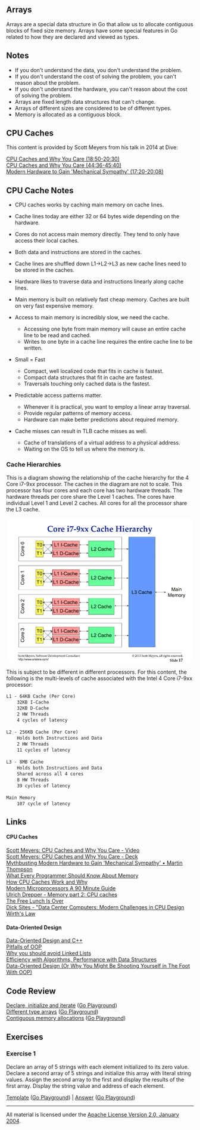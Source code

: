 ## Arrays

Arrays are a special data structure in Go that allow us to allocate contiguous blocks of fixed size memory. Arrays have some special features in Go related to how they are declared and viewed as types.

## Notes

* If you don't understand the data, you don't understand the problem.
* If you don't understand the cost of solving the problem, you can't reason about the problem.
* If you don't understand the hardware, you can't reason about the cost of solving the problem.
* Arrays are fixed length data structures that can't change.
* Arrays of different sizes are considered to be of different types.
* Memory is allocated as a contiguous block.

## CPU Caches
This content is provided by Scott Meyers from his talk in 2014 at Dive:

[CPU Caches and Why You Care (18:50-20:30)](https://youtu.be/WDIkqP4JbkE?t=1129)  
[CPU Caches and Why You Care (44:36-45:40)](https://youtu.be/WDIkqP4JbkE?t=2676)  
[Modern Hardware to Gain 'Mechanical Sympathy' (17:20-20:08)](https://youtu.be/MC1EKLQ2Wmg?t=1040)  

## CPU Cache Notes

* CPU caches works by caching main memory on cache lines.
* Cache lines today are either 32 or 64 bytes wide depending on the hardware.
* Cores do not access main memory directly. They tend to only have access their local caches.
* Both data and instructions are stored in the caches.
* Cache lines are shuffled down L1->L2->L3 as new cache lines need to be stored in the caches.
* Hardware likes to traverse data and instructions linearly along cache lines.
* Main memory is built on relatively fast cheap memory. Caches are built on very fast expensive memory.

* Access to main memory is incredibly slow, we need the cache.
	* Accessing one byte from main memory will cause an entire cache line to be read and cached.
	* Writes to one byte in a cache line requires the entire cache line to be written.

* Small = Fast
	* Compact, well localized code that fits in cache is fastest.
	* Compact data structures that fit in cache are fastest.
	* Traversals touching only cached data is the fastest.

* Predictable access patterns matter.
	* Whenever it is practical, you want to employ a linear array traversal.
	* Provide regular patterns of memory access.
	* Hardware can make better predictions about required memory.

* Cache misses can result in TLB cache misses as well.
	* Cache of translations of a virtual address to a physical address.
	* Waiting on the OS to tell us where the memory is.

### Cache Hierarchies
This is a diagram showing the relationship of the cache hierarchy for the 4 Core i7-9xx processor. The caches in the diagram are not to scale. This processor has four cores and each core has two hardware threads. The hardware threads per core share the Level 1 caches. The cores have individual Level 1 and Level 2 caches. All cores for all the processor share the L3 cache.

![figure1](figure1.png)

This is subject to be different in different processors. For this content, the following is the multi-levels of cache associated with the Intel 4 Core i7-9xx processor:

	L1 - 64KB Cache (Per Core)
		32KB I-Cache
		32KB D-Cache
		2 HW Threads
		4 cycles of latency

	L2 - 256KB Cache (Per Core)
		Holds both Instructions and Data
		2 HW Threads
		11 cycles of latency

	L3 - 8MB Cache
		Holds both Instructions and Data
		Shared across all 4 cores
		8 HW Threads
		39 cycles of latency

	Main Memory
		107 cycle of latency

## Links

#### CPU Caches

[Scott Meyers: CPU Caches and Why You Care - Video](https://www.youtube.com/watch?v=WDIkqP4JbkE)  
[Scott Meyers: CPU Caches and Why You Care - Deck](http://www.aristeia.com/TalkNotes/codedive-CPUCachesHandouts.pdf)  
[Mythbusting Modern Hardware to Gain 'Mechanical Sympathy' • Martin Thompson](https://www.youtube.com/watch?v=MC1EKLQ2Wmg)  
[What Every Programmer Should Know About Memory](http://www.akkadia.org/drepper/cpumemory.pdf)  
[How CPU Caches Work and Why](http://www.extremetech.com/extreme/188776-how-l1-and-l2-cpu-caches-work-and-why-theyre-an-essential-part-of-modern-chips)  
[Modern Microprocessors A 90 Minute Guide](http://www.lighterra.com/papers/modernmicroprocessors)  
[Ulrich Drepper - Memory part 2: CPU caches](http://lwn.net/Articles/252125)  
[The Free Lunch Is Over](http://www.gotw.ca/publications/concurrency-ddj.htm)  
[Dick Sites - "Data Center Computers: Modern Challenges in CPU Design](https://m.youtube.com/watch?feature=youtu.be&v=QBu2Ae8-8LM)  
[Wirth's Law](https://en.wikipedia.org/wiki/Wirth%27s_law)  

#### Data-Oriented Design

[Data-Oriented Design and C++](https://www.youtube.com/watch?v=rX0ItVEVjHc)  
[Pitfalls of OOP](http://harmful.cat-v.org/software/OO_programming/_pdf/Pitfalls_of_Object_Oriented_Programming_GCAP_09.pdf)  
[Why you should avoid Linked Lists](https://www.youtube.com/watch?v=YQs6IC-vgmo)  
[Efficiency with Algorithms, Performance with Data Structures](https://www.youtube.com/watch?v=fHNmRkzxHWs)  
[Data-Oriented Design (Or Why You Might Be Shooting Yourself in The Foot With OOP)](http://gamesfromwithin.com/data-oriented-design)

## Code Review

[Declare, initialize and iterate](example1/example1.go) ([Go Playground](http://play.golang.org/p/wUzREuHhLY))  
[Different type arrays](example2/example2.go) ([Go Playground](http://play.golang.org/p/tyOZ5_zBUN))  
[Contiguous memory allocations](example3/example3.go) ([Go Playground](http://play.golang.org/p/DyZ7spMgZ3))  

## Exercises

### Exercise 1

Declare an array of 5 strings with each element initialized to its zero value. Declare a second array of 5 strings and initialize this array with literal string values. Assign the second array to the first and display the results of the first array. Display the string value and address of each element.

[Template](exercises/template1/template1.go) ([Go Playground](http://play.golang.org/p/H1jTYxk7o6)) | 
[Answer](exercises/exercise1/exercise1.go) ([Go Playground](http://play.golang.org/p/i_2oDZ1ZSg))
___
All material is licensed under the [Apache License Version 2.0, January 2004](http://www.apache.org/licenses/LICENSE-2.0).